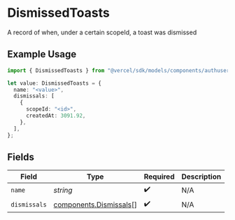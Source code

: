 # DismissedToasts

A record of when, under a certain scopeId, a toast was dismissed

## Example Usage

```typescript
import { DismissedToasts } from "@vercel/sdk/models/components/authuser.js";

let value: DismissedToasts = {
  name: "<value>",
  dismissals: [
    {
      scopeId: "<id>",
      createdAt: 3091.92,
    },
  ],
};
```

## Fields

| Field                                                            | Type                                                             | Required                                                         | Description                                                      |
| ---------------------------------------------------------------- | ---------------------------------------------------------------- | ---------------------------------------------------------------- | ---------------------------------------------------------------- |
| `name`                                                           | *string*                                                         | :heavy_check_mark:                                               | N/A                                                              |
| `dismissals`                                                     | [components.Dismissals](../../models/components/dismissals.md)[] | :heavy_check_mark:                                               | N/A                                                              |